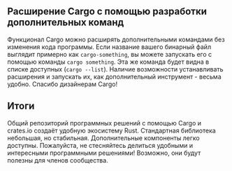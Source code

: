 ## Расширение Cargo с помощью разработки дополнительных команд

Функционал Cargo можно расширять дополнительными командами без изменения кода программы.
Если название вашего бинарный файл выглядит примерно как `cargo-something`, вы можете
запускать его с помощью команды `cargo something`. Эта же команда будет видна в
списке доступных (`cargo --list`). Наличие возможности устанавливать расширения
и запускать их, как дополнительный инструмент - весьма удобно. Спасибо дизайнерам
Cargo!

## Итоги

Общий репозиторий программных решений с помощью Cargo и crates.io создаёт удобную
экосистему Rust. Стандартная библиотека небольшая, но стабильная. Дополнительные
компоненты легко доступны. Пожалуйста, не стесняйтесь делиться удобными и интересными
программными решениями! Возможно, они будут полезны для членов сообщества.
